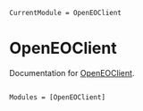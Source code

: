 ```@meta
CurrentModule = OpenEOClient
```

# OpenEOClient

Documentation for [OpenEOClient](https://github.com/Open-EO/openeo-julia-client).

```@index
```

```@autodocs
Modules = [OpenEOClient]
```
